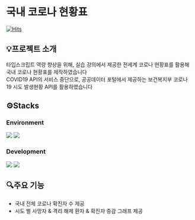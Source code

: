 # 국내 코로나 현황표

[![Hits](https://hits.seeyoufarm.com/api/count/incr/badge.svg?url=https%3A%2F%2Fgithub.com%2Fgjbae1212%2Fhit-counter&count_bg=%23000000&title_bg=%23000000&icon=icq.svg&icon_color=%23FF0000&title=hits&edge_flat=false)](https://hits.seeyoufarm.com)

## 💡프로젝트 소개

타입스크립트 역량 향상을 위해, 실습 강의에서 제공한 전세계 코로나 현황표를 활용해 국내 코로나 현황표를 제작하였습니다
</br>
COVID19 API의 서비스 중단으로, 공공데이터 포털에서 제공하는 보건복지부 코로나19 시도 발생현황 API를 활용하였습니다 

## ⚙️Stacks

<div display=flex>

### Environment

<img src="https://img.shields.io/badge/git-F05032?style=for-the-badge&logo=git&logoColor=white">
<img src="https://img.shields.io/badge/github-181717?style=for-the-badge&logo=github&logoColor=white">

### Development

<img src="https://img.shields.io/badge/react-61DAFB?style=for-the-badge&logo=react&logoColor=black">
<img src="https://img.shields.io/badge/typescript-3178C6?style=for-the-badge&logo=typescript&logoColor=white">

</div>

## 🔍주요 기능

- 국내 전체 코로나 확진자 수 제공
- 시도 별 사망자 &  격리 해제 환자 & 확진자 증감 그래프 제공 